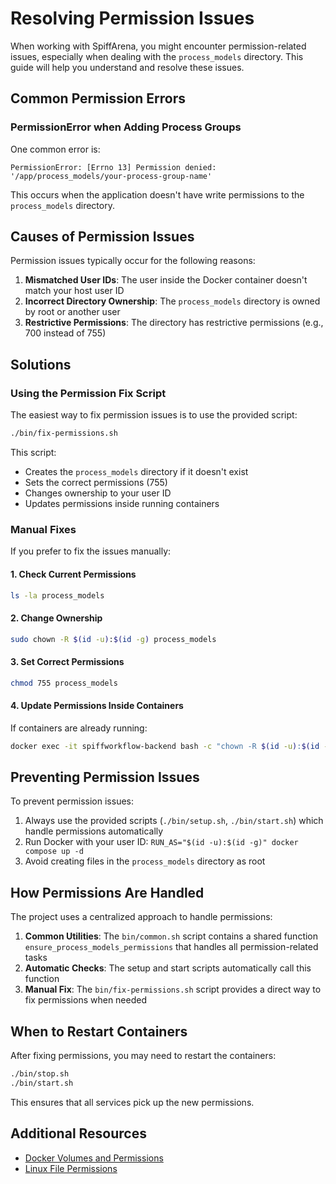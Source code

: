 # Resolving Permission Issues

When working with SpiffArena, you might encounter permission-related issues, especially when dealing with the `process_models` directory. This guide will help you understand and resolve these issues.

## Common Permission Errors

### PermissionError when Adding Process Groups

One common error is:

```
PermissionError: [Errno 13] Permission denied: '/app/process_models/your-process-group-name'
```

This occurs when the application doesn't have write permissions to the `process_models` directory.

## Causes of Permission Issues

Permission issues typically occur for the following reasons:

1. **Mismatched User IDs**: The user inside the Docker container doesn't match your host user ID
2. **Incorrect Directory Ownership**: The `process_models` directory is owned by root or another user
3. **Restrictive Permissions**: The directory has restrictive permissions (e.g., 700 instead of 755)

## Solutions

### Using the Permission Fix Script

The easiest way to fix permission issues is to use the provided script:

```bash
./bin/fix-permissions.sh
```

This script:
- Creates the `process_models` directory if it doesn't exist
- Sets the correct permissions (755)
- Changes ownership to your user ID
- Updates permissions inside running containers

### Manual Fixes

If you prefer to fix the issues manually:

#### 1. Check Current Permissions

```bash
ls -la process_models
```

#### 2. Change Ownership

```bash
sudo chown -R $(id -u):$(id -g) process_models
```

#### 3. Set Correct Permissions

```bash
chmod 755 process_models
```

#### 4. Update Permissions Inside Containers

If containers are already running:

```bash
docker exec -it spiffworkflow-backend bash -c "chown -R $(id -u):$(id -g) /app/process_models"
```

## Preventing Permission Issues

To prevent permission issues:

1. Always use the provided scripts (`./bin/setup.sh`, `./bin/start.sh`) which handle permissions automatically
2. Run Docker with your user ID: `RUN_AS="$(id -u):$(id -g)" docker compose up -d`
3. Avoid creating files in the `process_models` directory as root

## How Permissions Are Handled

The project uses a centralized approach to handle permissions:

1. **Common Utilities**: The `bin/common.sh` script contains a shared function `ensure_process_models_permissions` that handles all permission-related tasks
2. **Automatic Checks**: The setup and start scripts automatically call this function
3. **Manual Fix**: The `bin/fix-permissions.sh` script provides a direct way to fix permissions when needed

## When to Restart Containers

After fixing permissions, you may need to restart the containers:

```bash
./bin/stop.sh
./bin/start.sh
```

This ensures that all services pick up the new permissions.

## Additional Resources

- [Docker Volumes and Permissions](https://docs.docker.com/storage/volumes/#permissions)
- [Linux File Permissions](https://www.linux.com/training-tutorials/understanding-linux-file-permissions/)
